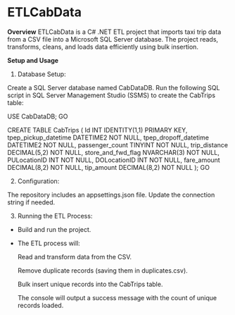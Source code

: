 # ETLCabData
**Overview**
ETLCabData is a C# .NET ETL project that imports taxi trip data from a CSV file into a Microsoft SQL Server database. The project reads, transforms, cleans, and loads data efficiently using bulk insertion.

**Setup and Usage**
1. Database Setup:

Create a SQL Server database named CabDataDB.
Run the following SQL script in SQL Server Management Studio (SSMS) to create the CabTrips table:

  USE CabDataDB;
  GO
  
  CREATE TABLE CabTrips (
      Id INT IDENTITY(1,1) PRIMARY KEY,
      tpep_pickup_datetime DATETIME2 NOT NULL,
      tpep_dropoff_datetime DATETIME2 NOT NULL,
      passenger_count TINYINT NOT NULL,
      trip_distance DECIMAL(5,2) NOT NULL,
      store_and_fwd_flag NVARCHAR(3) NOT NULL,
      PULocationID INT NOT NULL,
      DOLocationID INT NOT NULL,
      fare_amount DECIMAL(8,2) NOT NULL,
      tip_amount DECIMAL(8,2) NOT NULL
  );
  GO


2. Configuration:

The repository includes an appsettings.json file. Update the connection string if needed.

3. Running the ETL Process:

- Build and run the project.

- The ETL process will:

  Read and transform data from the CSV.

  Remove duplicate records (saving them in duplicates.csv).

  Bulk insert unique records into the CabTrips table.

  The console will output a success message with the count of unique records loaded.
